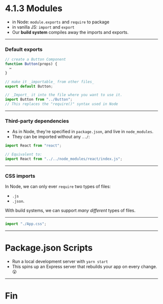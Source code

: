 # 4.1.3 Modules

- in Node: `module.exports` and `require` to package
- in vanilla JS: `import` and `export`
- Our **build system** compiles away the imports and exports.

---

### Default exports

```js
// create a Button Component
function Button(props) {
  ✂️
}

// make it _importable_ from other files_
export default Button;
```

```js
// _Import_ it into the file where you want to use it.
import Button from "../Button";
// This replaces the "require()" syntax used in Node
```

---

### Third-party dependencies

- As in Node, they're specified in `package.json`, and live in `node_modules`.
- They can be imported without any `../`:

```js
import React from "react";

// Equivalent to:
import React from "../../node_modules/react/index.js";
```

---

### CSS imports

In Node, we can only ever `require` two types of files:

- `.js`
- `.json`.

With build systems, we can support _many different_ types of files.

---

```js
import "./App.css";
```

---

# Package.json Scripts

- Run a local development server with `yarn start`
- This spins up an Express server that rebuilds your app on every change. 😮

---

# Fin
